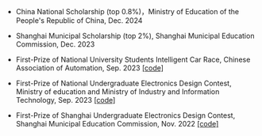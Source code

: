 - China National Scholarship (top 0.8%)，Ministry of Education of the People's Republic of China, Dec. 2024

- Shanghai Municipal Scholarship (top 2%), Shanghai Municipal Education Commission, Dec. 2023

- First-Prize of National University Students Intelligent Car Race, Chinese Association of Automation, Sep. 2023  [[code]](https://github.com/SORMaker/CH32-Bike-Overland)

- First-Prize of National Undergraduate Electronics Design Contest, Ministry of education and Ministry of Industry and Information Technology, Sep. 2023 [[code]](https://github.com/SORMaker/2023NUEDC)

- First-Prize of Shanghai Undergraduate Electronics Design Contest, Shanghai Municipal Education Commission, Nov. 2022 [[code]](https://github.com/SORMaker/My_2022TICup)